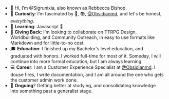 - 👋 Hi, I’m @Sigrunixia, also known as Rebbecca Bishop.
- 👀 **Curiosity**: I’m fascinated by 🐲, 📚, [@Obsidianmd](https://github.com/obsidianmd), and let's be honest, _everything_.
- 🌱 **Learning**: Javascript 🥊
- 💞️ **Giving Back**: I’m looking to collaborate on TTRPG Design, Worldbuilding, and Community Outreach, in easy to use formats like Markdown and for little-to-no cost.
- 🎓 **Education**: I finished up my Bachelor's level education, and graduated with honors. I worked full-time for most of it. Someday, I will continue into more formal education, but I am always learning.
- 💻 **Career**: I am a Customer Experience Specialist at [@Obsidianmd](https://github.com/obsidianmd). I douse fires, I write documentation, and I am all around the one who gets the customer admin work done. 
- 🫶 **Ongoing**? Getting better at studying, and consolidating knowledge into something past a generalist stage. 
